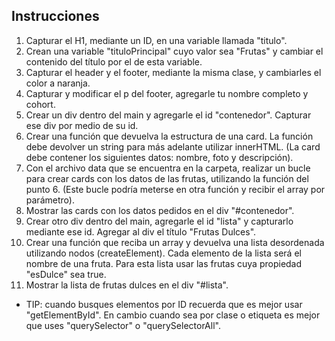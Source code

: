 ## Instrucciones

1. Capturar el H1, mediante un ID, en una variable llamada "titulo". 
2. Crean una variable "tituloPrincipal" cuyo valor sea "Frutas" y cambiar el contenido del título por el de esta variable.
3. Capturar el header y el footer, mediante la misma clase, y cambiarles el color a naranja. 
4. Capturar y modificar el p del footer, agregarle tu nombre completo y cohort. 
5. Crear un div dentro del main y agregarle el id "contenedor". Capturar ese div por medio de su id. 
6. Crear una función que devuelva la estructura de una card. La función debe devolver un string para más adelante utilizar innerHTML. (La card debe contener los siguientes datos: nombre, foto y descripción). 
7. Con el archivo data que se encuentra en la carpeta, realizar un bucle para crear cards con los datos de las frutas, utilizando la función del punto 6. (Este bucle podría meterse en otra función y recibir el array por parámetro).
8. Mostrar las cards con los datos pedidos en el div "#contenedor". 
9. Crear otro div dentro del main, agregarle el id "lista" y capturarlo mediante ese id. Agregar al div el título "Frutas Dulces".
10. Crear una función que reciba un array y devuelva una lista desordenada utilizando nodos (createElement). Cada elemento de la lista será el nombre de una fruta. Para esta lista usar las frutas cuya propiedad "esDulce" sea true. 
11. Mostrar la lista de frutas dulces en el div "#lista". 



* TIP: cuando busques elementos por ID recuerda que es mejor usar "getElementById". En cambio cuando sea por clase o etiqueta es mejor que uses "querySelector" o "querySelectorAll". 
